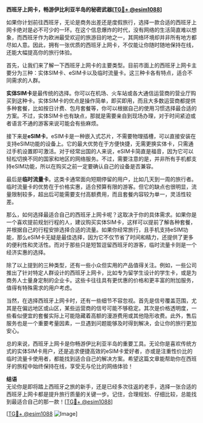 **西班牙上网卡，畅游伊比利亚半岛的秘密武器[[TG💪+ @esim1088](https://t.me/s/esim1088)]**

如果你计划前往西班牙，无论是商务出差还是度假旅行，选择一款合适的西班牙上网卡绝对是必不可少的一环。在这个信息爆炸的时代，没有网络的生活简直难以想象，而西班牙作为欧洲最受欢迎的旅游目的地之一，其网络环境却并非所有地方都尽如人意。因此，拥有一张优质的西班牙上网卡，不仅能让你随时随地保持在线，还能大幅提高你的旅行体验。

首先，让我们来了解一下西班牙上网卡的主要类型。目前市面上的西班牙上网卡主要分为三种：实体SIM卡、eSIM卡以及临时流量卡。这三种卡各有特点，适合不同需求的人群。

**实体SIM卡**是最传统的选择。你可以在机场、火车站或各大通信运营商的营业厅购买到这种卡。实体SIM卡的优点是操作简单，即买即用，而且大多数运营商都提供多种套餐，比如按日计费、包月套餐等，你可以根据自己的使用习惯选择最合适的方案。不过，实体SIM卡也有缺点，那就是需要亲自到现场办理，对于时间紧迫或者语言不通的游客来说可能会有些麻烦。

接下来是**eSIM卡**。eSIM卡是一种嵌入式芯片，不需要物理插槽，可以直接安装在支持eSIM功能的设备上。它的最大优势在于方便快捷，无需更换实体卡，只需通过手机设置即可激活。对于经常出国的人来说，eSIM卡简直是福音，因为它可以轻松切换不同的国家和地区的网络服务。不过，需要注意的是，并非所有手机都支持eSIM功能，所以在购买之前一定要确认自己的设备是否兼容。

最后是**临时流量卡**。这类卡通常面向短期停留的用户，比如几天到一周的旅行者。临时流量卡的优势在于价格实惠，适合预算有限的游客。但它的缺点也很明显，流量限制较多，超出后可能需要支付高额费用，而且套餐内容较为单一，灵活性较差。

那么，如何选择最适合自己的西班牙上网卡呢？这取决于你的具体需求。如果你是一个喜欢提前规划行程的人，建议购买实体SIM卡，这样可以提前了解各种套餐，并根据自己的行程安排选择合适的流量。如果你经常旅行，且手机支持eSIM功能，那么eSIM卡无疑是最佳选择，因为它不仅节省了时间和精力，还提供了更多的便利性和灵活性。而对于那些只是短暂逗留西班牙的游客，临时流量卡则是一个经济实惠的选择。

除了以上提到的三种类型，还有一些小众但实用的产品值得关注。例如，一些公司推出了针对特定人群设计的西班牙上网卡，比如专为留学生设计的学生卡，或是为商务人士量身定制的企业卡。这些卡往往具有更优惠的价格和更丰富的附加服务，值得有特殊需求的用户考虑。

当然，在选择西班牙上网卡时，还有一些细节不容忽视。首先是信号覆盖范围，尤其是在偏远地区或山区，某些运营商的信号可能不够稳定。其次是价格透明度，一些看似便宜的套餐实际上可能隐藏着高额的漫游费用或其他隐形收费。此外，售后服务也是一个重要考量因素，一旦遇到问题能够及时得到解决，会让你的旅行更加安心。

总的来说，西班牙上网卡是你畅游伊比利亚半岛的重要工具。无论你是喜欢传统方式的实体SIM卡用户，还是追求便捷高效的eSIM卡爱好者，亦或是注重性价比的临时流量卡使用者，都能找到适合自己的解决方案。希望这篇文章能帮助你在西班牙的旅程中始终保持在线，享受无与伦比的网络体验！

**结语**  
无论你是即将踏上西班牙之旅的新手，还是已经多次往返的老手，选择一张合适的西班牙上网卡都是提升旅行质量的关键一步。记住，合理规划、仔细比较，总能找到最适合自己的那一款！[[TG💪+ @esim1088](https://t.me/s/esim1088)]

[[TG💪+ @esim1088](https://t.me/s/esim1088) ![Image](https://i.postimg.cc/4NQfJmqS/Snipaste-2025-05-13-00-14-12.png)]
